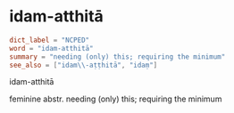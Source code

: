 # idam-atthitā

``` toml
dict_label = "NCPED"
word = "idam-atthitā"
summary = "needing (only) this; requiring the minimum"
see_also = ["idam\\-aṭṭhitā", "idaṃ"]
```

idam\-atthitā

feminine abstr. needing (only) this; requiring the minimum

